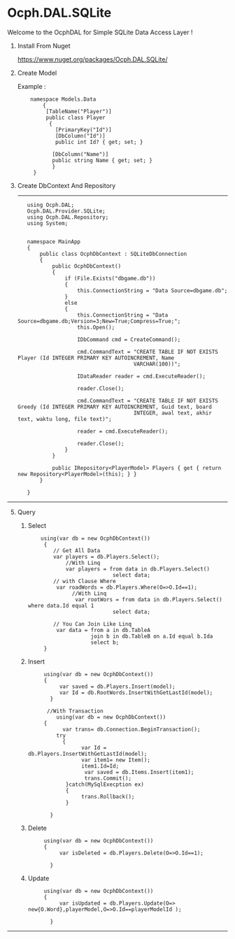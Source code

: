 # Ocph.DAL.SQLite

Welcome to the OcphDAL for Simple  SQLite Data Access Layer !
1. Install From Nuget
   
   https://www.nuget.org/packages/Ocph.DAL.SQLite/

3. Create Model 

    Example :

           namespace Models.Data
               {
                [TableName("Player")]
                public class Player
                 {
                   [PrimaryKey("Id")]
                   [DbColumn("Id")]
                   public int Id? { get; set; }

                  [DbColumn("Name")]
                  public string Name { get; set; }
                  }
            }
   
4. Create DbContext And Repository
   ***
              
          using Ocph.DAL;
          Ocph.DAL.Provider.SQLite;
          using Ocph.DAL.Repository;
          using System;
      

          namespace MainApp
          {
              public class OcphDbContext : SQLiteDbConnection
              {
                  public OcphDbContext()
                  {
                      if (File.Exists("dbgame.db"))
                      {
                          this.ConnectionString = "Data Source=dbgame.db";
                      }
                      else
                      {
                          this.ConnectionString = "Data Source=dbgame.db;Version=3;New=True;Compress=True;";
                          this.Open();

                          IDbCommand cmd = CreateCommand();

                          cmd.CommandText = "CREATE TABLE IF NOT EXISTS Player (Id INTEGER PRIMARY KEY AUTOINCREMENT, Name 
                                            VARCHAR(100))";

                          IDataReader reader = cmd.ExecuteReader();

                          reader.Close();

                          cmd.CommandText = "CREATE TABLE IF NOT EXISTS Greedy (Id INTEGER PRIMARY KEY AUTOINCREMENT, Guid text, board 
                                            INTEGER, awal text, akhir text, waktu long, file text)";

                          reader = cmd.ExecuteReader();

                          reader.Close();
                      }
                  }

                  public IRepository<PlayerModel> Players { get { return new Repository<PlayerModel>(this); } }
              }

          }
***

5. Query
   1. Select


              using(var db = new OcphDbContext())
               {
                  // Get All Data
                  var players = db.Players.Select();
                      //With Linq 
                      var players = from data in db.Players.Select()
                                     select data;
                  // with Clause Where
                   var roadWords = db.Players.Where(O=>O.Id==1);
                        //With Linq
                         var rootWors = from data in db.Players.Select() where data.Id equal 1
                                     select data;

                  // You Can Join Like Linq
                   var data = from a in db.TableA  
                              join b in db.TableB on a.Id equal b.Ida
                              select b;
               }

   2. Insert
                 
               using(var db = new OcphDbContext())
               {
                    var saved = db.Players.Insert(model);
                    var Id = db.RootWords.InsertWithGetLastId(model);
                 }

                //With Transaction
                   using(var db = new OcphDbContext())
               {
                     var trans= db.Connection.BeginTransaction();
                   try
                     {
                           var Id = db.Players.InsertWithGetLastId(model);
                           var item1= new Item();
                           item1.Id=Id;
                            var saved = db.Items.Insert(item1);
                            trans.Commit();
                      }catch(MySqlExecption ex)
                      {
                           trans.Rollback();   
                      }
                    
                 }
                  
   3. Delete


               using(var db = new OcphDbContext())
               {
                    var isDeleted = db.Players.Delete(O=>O.Id==1);
                 
                 }

    
   4. Update


               using(var db = new OcphDbContext())
               {
                    var isUpdated = db.Players.Update(O=> new{O.Word},playerModel,O=>O.Id==playerModelId );
                 
                 }


***
